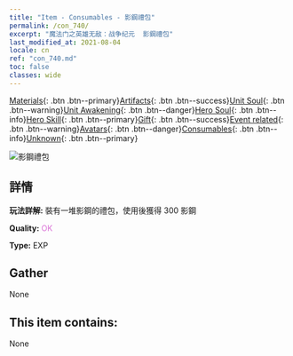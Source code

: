 ```yaml
---
title: "Item - Consumables - 影鋼禮包"
permalink: /con_740/
excerpt: "魔法门之英雄无敌：战争纪元  影鋼禮包"
last_modified_at: 2021-08-04
locale: cn
ref: "con_740.md"
toc: false
classes: wide
---
```

 [Materials](/ItemsCN/){: .btn .btn--primary}[Artifacts](/ItemsCN/Artifacts/){: .btn .btn--success}[Unit Soul](/ItemsCN/UnitSoul/){: .btn .btn--warning}[Unit Awakening](/ItemsCN/UnitAwakening/){: .btn .btn--danger}[Hero Soul](/ItemsCN/HeroSoul/){: .btn .btn--info}[Hero Skill](/ItemsCN/HeroSkill/){: .btn .btn--primary}[Gift](/ItemsCN/Gift/){: .btn .btn--success}[Event related](/ItemsCN/Events/){: .btn .btn--warning}[Avatars](/ItemsCN/Avatars/){: .btn .btn--danger}[Consumables](/ItemsCN/Consumables/){: .btn .btn--info}[Unknown](/ItemsCN/Unknown/){: .btn .btn--primary}

 ![影鋼禮包](/images/t/i_30281.png)

## 詳情
 **玩法詳解:** 裝有一堆影鋼的禮包，使用後獲得 300 影鋼

 **Quality:** <span style="color: #DA70D6">OK</span>

 **Type:** EXP

## Gather

  None

## This item contains:

  None

